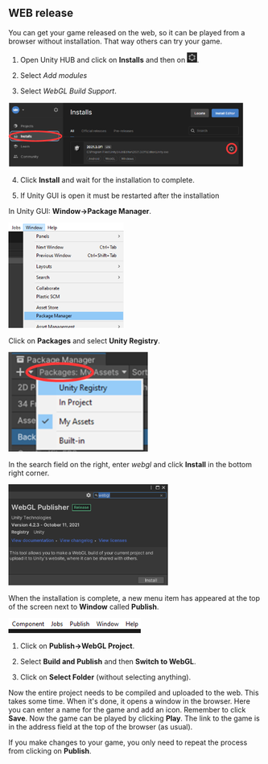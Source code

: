 ## WEB release

You can get your game released on the web, so it can be played from a
browser without installation. That way others can try your game.

1.  Open Unity HUB and click on **Installs** and then on
    <img src="../media/image67.png"
    style="width:0.20069in;height:0.20833in" />.

2.  Select *Add modules*

3.  Select *WebGL Build Support*.

<img src="../media/image68.png"
style="width:4.86458in;height:1.35069in" />

4.  Click **Install** and wait for the installation to complete.

5.  If Unity GUI is open it must be restarted after the installation

In Unity GUI: **Window->Package Manager**.

<img src="../media/image69.png"
style="width:2.38542in;height:2.18264in" />

Click on **Packages** and select **Unity Registry**.

<img src="../media/image70.png"
style="width:2.88542in;height:2.06111in" />

In the search field on the right, enter *webgl* and click **Install** in the bottom right corner.

<img src="../media/image71.png"
style="width:3.29861in;height:2.09375in" />

When the installation is complete, a new menu item has appeared at the
top of the screen next to **Window** called **Publish**.

<img src="../media/image72.png"
style="width:2.74028in;height:0.3125in" />

1.  Click on **Publish->WebGL Project**.

2.  Select **Build and Publish** and then **Switch to WebGL**.

3.  Click on **Select Folder** (without selecting anything).

Now the entire project needs to be compiled and uploaded to the web. This takes
some time. When it's done, it opens a window in the browser. Here
you can enter a name for the game and add an icon. Remember to click
**Save**. Now the game can be played by clicking **Play**. The link to
the game is in the address field at the top of the browser (as usual).

If you make changes to your game, you only need to repeat the process
from clicking on **Publish**.
